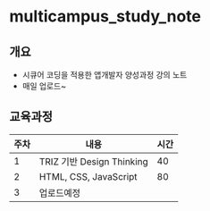# multicampus_study_note

## 개요

- 시큐어 코딩을 적용한 앱개발자 양성과정 강의 노트
- 매일 업로드~

## 교육과정

| 주차 | 내용                      | 시간 |
| ---- | ------------------------- | ---- |
| 1    | TRIZ 기반 Design Thinking | 40   |
| 2    | HTML, CSS, JavaScript     | 80   |
| 3    | 업로드예정                |      |
